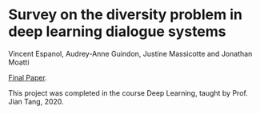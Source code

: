 # Survey on the diversity problem in deep learning dialogue systems
Vincent Espanol, Audrey-Anne Guindon, Justine Massicotte and Jonathan Moatti 

[Final Paper](https://github.com/audreyanneguindon/deep-learning-project/blob/master/Deep%20Learning%20Final.pdf).

This project was completed in the course Deep Learning, taught by Prof. Jian Tang, 2020.

